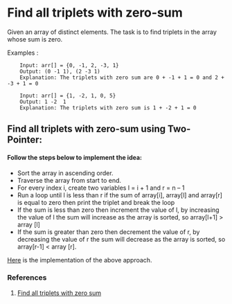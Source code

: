 # Find all triplets with zero-sum

Given an array of distinct elements. The task is to find triplets in the array whose sum is zero.

Examples :

```
    Input: arr[] = {0, -1, 2, -3, 1}
    Output: (0 -1 1), (2 -3 1)
    Explanation: The triplets with zero sum are 0 + -1 + 1 = 0 and 2 + -3 + 1 = 0  

    Input: arr[] = {1, -2, 1, 0, 5}
    Output: 1 -2  1
    Explanation: The triplets with zero sum is 1 + -2 + 1 = 0   
```

## Find all triplets with zero-sum using Two-Pointer:

#### Follow the steps below to implement the idea:

- Sort the array in ascending order.
- Traverse the array from start to end.
- For every index i, create two variables l = i + 1 and r = n – 1
- Run a loop until l is less than r if the sum of array[i], array[l] and array[r] is equal to zero then print the triplet and break the loop
- If the sum is less than zero then increment the value of l, by increasing the value of l the sum will increase as the array is sorted, so
  array[l+1] > array [l]
- If the sum is greater than zero then decrement the value of r, by decreasing the value of r the sum will decrease as the array is sorted, so
  array[r-1] < array [r].

[Here](Two-pointer.example.ts) is the implementation of the above approach.

### References

1. [Find all triplets with zero sum](https://www.geeksforgeeks.org/find-triplets-array-whose-sum-equal-zero)
